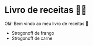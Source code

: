 # Livro de receitas :man_cook:

Olá! Bem vindo ao meu livro de receitas :wave:

- Strogonoff de frango
- Strogonoff de carne